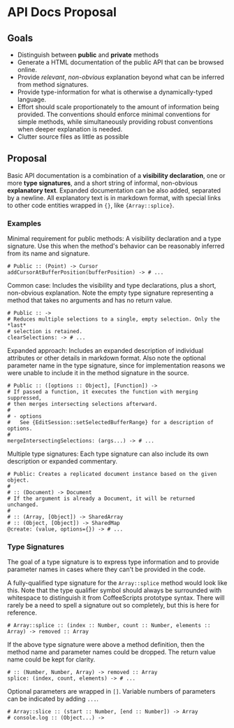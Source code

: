 # API Docs Proposal

## Goals
- Distinguish between **public** and **private** methods
- Generate a HTML documentation of the public API that can be browsed online.
- Provide *relevant*, *non-obvious* explanation beyond what can be inferred from
  method signatures.
- Provide type-information for what is otherwise a dynamically-typed language.
- Effort should scale proportionately to the amount of information being
  provided. The conventions should enforce minimal conventions for simple
  methods, while simultaneously providing robust conventions when deeper
  explanation is needed.
- Clutter source files as little as possible

## Proposal

Basic API documentation is a combination of a **visibility declaration**, one or
more **type signatures**, and a short string of informal, non-obvious
**explanatory text**. Expanded documentation can be also added, separated by a
newline. All explanatory text is in markdown format, with special links to
other code entities wrapped in `{}`, like `{Array::splice}`.

### Examples

Minimal requirement for public methods: A visibility declaration and a type
signature. Use this when the method's behavior can be reasonably inferred from its
name and signature.

```coffee-script
# Public :: (Point) -> Cursor
addCursorAtBufferPosition(bufferPosition) -> # ...
```

Common case: Includes the visibility and type declarations, plus a short,
non-obvious explanation. Note the empty type signature representing a method that
takes no arguments and has no return value.

```coffee-script
# Public :: ->
# Reduces multiple selections to a single, empty selection. Only the *last*
# selection is retained.
clearSelections: -> # ...
```

Expanded approach: Includes an expanded description of individual attributes or
other details in markdown format. Also note the optional parameter name in
the type signature, since for implementation reasons we were unable to include
it in the method signature in the source.

```coffee-script
# Public :: ([options :: Object], [Function]) ->
# If passed a function, it executes the function with merging suppressed,
# then merges intersecting selections afterward.
#
# - options
#   See {EditSession::setSelectedBufferRange} for a description of options.
#
mergeIntersectingSelections: (args...) -> # ...
```

Multiple type signatures: Each type signature can also include its own
description or expanded commentary.

```coffee-script
# Public: Creates a replicated document instance based on the given object.
#
# :: (Document) -> Document
# If the argument is already a Document, it will be returned unchanged.
#
# :: (Array, [Object]) -> SharedArray
# :: (Object, [Object]) -> SharedMap
@create: (value, options={}) -> # ...
```

### Type Signatures

The goal of a type signature is to express type information and to provide
parameter names in cases where they can't be provided in the code.

A fully-qualified type signature for the `Array::splice` method would look like
this. Note that the type qualifier symbol should always be surrounded with
whitespace to distinguish it from CoffeeScripts prototype syntax. There
will rarely be a need to spell a signature out so completely, but this is here
for reference.

```coffee-script
# Array::splice :: (index :: Number, count :: Number, elements :: Array) -> removed :: Array
```

If the above type signature were above a method definition, then the method name
and parameter names could be dropped. The return value name could be kept for
clarity.

```coffee-script
# :: (Number, Number, Array) -> removed :: Array
splice: (index, count, elements) -> # ...
```

Optional parameters are wrapped in `[]`. Variable numbers of parameters can be
indicated by adding `...`.

```coffee-script
# Array::slice :: (start :: Number, [end :: Number]) -> Array
# console.log :: (Object...) ->
```
